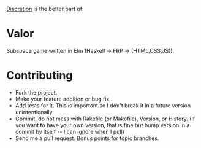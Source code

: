 [Discretion](http://ss-discretion.sourceforge.net) is the better part of:

# Valor

Subspace game written in Elm (Haskell -> FRP -> (HTML,CSS,JS)).

# Contributing

* Fork the project.
* Make your feature addition or bug fix.
* Add tests for it. This is important so I don't break it in a future version unintentionally.
* Commit, do not mess with Rakefile (or Makefile), Version, or History. (If you want to have your own version, that is fine but bump version in a commit by itself -- I can ignore when I pull)
* Send me a pull request. Bonus points for topic branches.

